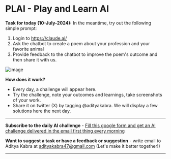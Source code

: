 # PLAI - Play and Learn AI

**Task for today (10-July-2024):**
In the meantime, try out the following simple prompt:
1. Login to https://claude.ai/
2. Ask the chatbot to create a poem about your profession and your favorite animal
3. Provide feedback to the chatbot to improve the poem's outcome and then share it with us.

![image](https://github.com/user-attachments/assets/b2b469e2-34c0-486e-8084-3ca0a600651c)


**How does it work?**
- Every day, a challenge will appear here.
- Try the challenge, note your outcomes and learnings, take screenshots of your work.
- Share it on twitter (X) by tagging @adityakabra. We will display a few solutions here the next day. 

---

**Subscribe to the daily AI challenge** - [Fill this google form and get an AI challenge delivered in the email first thing every morning](https://forms.gle/wnSqKr2Fsqkm3q337)

**Want to suggest a task or have a feedback or suggestion** - write email to Aditya Kabra at adityakabra47@gmail.com (Let's make it better together!)

---

